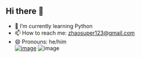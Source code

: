 ## Hi there 👋
- 🌱 I’m currently learning Python
- 📫 How to reach me: zhaosuper123@gmail.com
- 😄 Pronouns: he/him
  <br>
[![image](https://github.com/user-attachments/assets/495050bd-3456-48c4-91ab-4a082fb6a17d)](https://media.tenor.com/7oHXA0Li5BcAAAAi/cutie-cat-well.gif)
![image](https://github.com/user-attachments/assets/ef6601db-5872-48b4-aa29-53abb98058fd)
